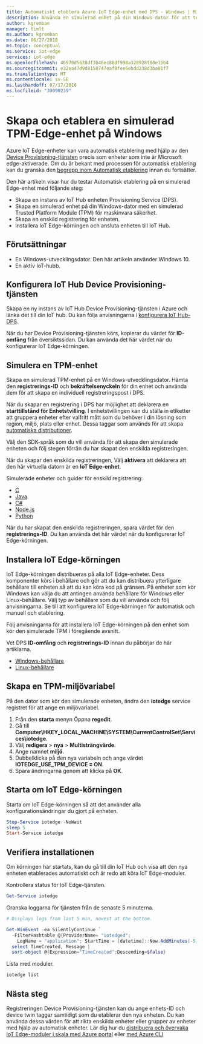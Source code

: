 ```yaml
---
title: Automatiskt etablera Azure IoT Edge-enhet med DPS - Windows | Microsoft Docs
description: Använda en simulerad enhet på din Windows-dator för att testa automatisk enhetsetablering för Azure IoT Edge med Device Provisioning-tjänsten
author: kgremban
manager: timlt
ms.author: kgremban
ms.date: 06/27/2018
ms.topic: conceptual
ms.service: iot-edge
services: iot-edge
ms.openlocfilehash: 46970d5628df3b46ec88df998a328928f60e15b4
ms.sourcegitcommit: e32ea47d9d8158747eaf8fee6ebdd238d3ba01f7
ms.translationtype: MT
ms.contentlocale: sv-SE
ms.lasthandoff: 07/17/2018
ms.locfileid: "39090239"
---
```

# <a name="create-and-provision-a-simulated-tpm-edge-device-on-windows"></a>Skapa och etablera en simulerad TPM-Edge-enhet på Windows

Azure IoT Edge-enheter kan vara automatisk etablering med hjälp av den [Device Provisioning-tjänsten](../iot-dps/index.yml) precis som enheter som inte är Microsoft edge-aktiverade. Om du är bekant med processen för automatisk etablering kan du granska den [begrepp inom Automatisk etablering](../iot-dps/concepts-auto-provisioning.md) innan du fortsätter. 

Den här artikeln visar hur du testar Automatisk etablering på en simulerad Edge-enhet med följande steg: 

* Skapa en instans av IoT Hub enheten Provisioning Service (DPS).
* Skapa en simulerad enhet på din Windows-dator med en simulerad Trusted Platform Module (TPM) för maskinvara säkerhet.
* Skapa en enskild registrering för enheten.
* Installera IoT Edge-körningen och ansluta enheten till IoT Hub.

## <a name="prerequisites"></a>Förutsättningar

* En Windows-utvecklingsdator. Den här artikeln använder Windows 10. 
* En aktiv IoT-hubb. 

## <a name="set-up-the-iot-hub-device-provisioning-service"></a>Konfigurera IoT Hub Device Provisioning-tjänsten

Skapa en ny instans av IoT Hub Device Provisioning-tjänsten i Azure och länka det till din IoT hub. Du kan följa anvisningarna i [konfigurera IoT Hub-DPS](../iot-dps/quick-setup-auto-provision.md).

När du har Device Provisioning-tjänsten körs, kopierar du värdet för **ID-omfång** från översiktssidan. Du kan använda det här värdet när du konfigurerar IoT Edge-körningen. 

## <a name="simulate-a-tpm-device"></a>Simulera en TPM-enhet

Skapa en simulerad TPM-enhet på en Windows-utvecklingsdator. Hämta den **registrerings-ID** och **bekräftelsenyckeln** för din enhet och använda dem för att skapa en individuell registreringspost i DPS. 

När du skapar en registrering i DPS har möjlighet att deklarera en **starttillstånd för Enhetstvilling**. I enhetstvillingen kan du ställa in etiketter att gruppera enheter efter valfritt mått som du behöver i din lösning som region, miljö, plats eller enhet. Dessa taggar som används för att skapa [automatiska distributioner](how-to-deploy-monitor.md). 

Välj den SDK-språk som du vill använda för att skapa den simulerade enheten och följ stegen förrän du har skapat den enskilda registreringen. 

När du skapar den enskilda registreringen, Välj **aktivera** att deklarera att den här virtuella datorn är en **IoT Edge-enhet**.

Simulerade enheter och guider för enskild registrering: 
* [C](../iot-dps/quick-create-simulated-device.md)
* [Java](../iot-dps/quick-create-simulated-device-tpm-java.md)
* [C#](../iot-dps/quick-create-simulated-device-tpm-csharp.md)
* [Node.js](../iot-dps/quick-create-simulated-device-tpm-node.md)
* [Python](../iot-dps/quick-create-simulated-device-tpm-python.md)

När du har skapat den enskilda registreringen, spara värdet för den **registrerings-ID**. Du kan använda det här värdet när du konfigurerar IoT Edge-körningen. 

## <a name="install-the-iot-edge-runtime"></a>Installera IoT Edge-körningen

IoT Edge-körningen distribueras på alla IoT Edge-enheter. Dess komponenter körs i behållare och gör att du kan distribuera ytterligare behållare till enheten så att du kan köra kod på gränsen. På enheter som kör Windows kan välja du att antingen använda behållare för Windows eller Linux-behållare. Välj typ av behållare som du vill använda och följ anvisningarna. Se till att konfigurera IoT Edge-körningen för automatisk och manuell och etablering. 

Följ anvisningarna för att installera IoT Edge-körningen på den enhet som kör den simulerade TPM i föregående avsnitt. 

Vet DPS **ID-omfång** och **registrerings-ID** innan du påbörjar de här artiklarna. 

* [Windows-behållare](how-to-install-iot-edge-windows-with-windows.md)
* [Linux-behållare](how-to-install-iot-edge-windows-with-linux.md)

## <a name="create-a-tpm-environment-variable"></a>Skapa en TPM-miljövariabel

På den dator som kör den simulerade enheten, ändra den **iotedge** service registret för att ange en miljövariabel.

1. Från den **starta** menyn Öppna **regedit**. 
2. Gå till **Computer\HKEY_LOCAL_MACHINE\SYSTEM\CurrentControlSet\Services\iotedge**. 
3. Välj **redigera** > **nya** > **Multisträngvärde**. 
4. Ange namnet **miljö**. 
5. Dubbelklicka på den nya variabeln och ange värdet **IOTEDGE_USE_TPM_DEVICE = ON**. 
6. Spara ändringarna genom att klicka på **OK**. 

## <a name="restart-the-iot-edge-runtime"></a>Starta om IoT Edge-körningen

Starta om IoT Edge-körningen så att det använder alla konfigurationsändringar du gjort på enheten. 

```powershell
Stop-Service iotedge -NoWait
sleep 5
Start-Service iotedge
```

## <a name="verify-successful-installation"></a>Verifiera installationen

Om körningen har startats, kan du gå till din IoT Hub och visa att den nya enheten etablerades automatiskt och är redo att köra IoT Edge-moduler. 

Kontrollera status för IoT Edge-tjänsten.

```powershell
Get-Service iotedge
```

Granska loggarna för tjänsten från de senaste 5 minuterna.

```powershell
# Displays logs from last 5 min, newest at the bottom.

Get-WinEvent -ea SilentlyContinue `
  -FilterHashtable @{ProviderName= "iotedged";
    LogName = "application"; StartTime = [datetime]::Now.AddMinutes(-5)} |
  select TimeCreated, Message |
  sort-object @{Expression="TimeCreated";Descending=$false}
```

Lista med moduler.

```powershell
iotedge list
```

## <a name="next-steps"></a>Nästa steg

Registreringen Device Provisioning-tjänsten kan du ange enhets-ID och device twin taggar samtidigt som du etablerar den nya enheten. Du kan använda dessa värden för att rikta enskilda enheter eller grupper av enheter med hjälp av automatisk enheter. Lär dig hur du [distribuera och övervaka IoT Edge-moduler i skala med Azure portal](how-to-deploy-monitor.md) eller [med Azure CLI](how-to-deploy-monitor-cli.md)